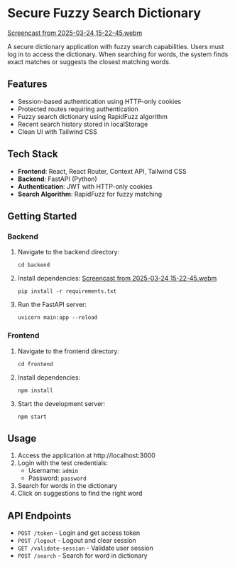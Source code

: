 # Secure Fuzzy Search Dictionary

[Screencast from 2025-03-24 15-22-45.webm](https://github.com/user-attachments/assets/db457b1c-4f69-40ae-9005-bd9b014eb814)




A secure dictionary application with fuzzy search capabilities. Users must log in to access the dictionary. When searching for words, the system finds exact matches or suggests the closest matching words.

## Features

- Session-based authentication using HTTP-only cookies
- Protected routes requiring authentication
- Fuzzy search dictionary using RapidFuzz algorithm
- Recent search history stored in localStorage
- Clean UI with Tailwind CSS

## Tech Stack

- **Frontend**: React, React Router, Context API, Tailwind CSS
- **Backend**: FastAPI (Python)
- **Authentication**: JWT with HTTP-only cookies
- **Search Algorithm**: RapidFuzz for fuzzy matching

## Getting Started

### Backend

1. Navigate to the backend directory:

   ```
   cd backend
   ```

2. Install dependencies:
[Screencast from 2025-03-24 15-22-45.webm](https://github.com/user-attachments/assets/3301a27c-d6a0-4b09-9c86-8941f8fe3b77)

   ```
   pip install -r requirements.txt
   ```

3. Run the FastAPI server:
   ```
   uvicorn main:app --reload
   ```

### Frontend

1. Navigate to the frontend directory:

   ```
   cd frontend
   ```

2. Install dependencies:

   ```
   npm install
   ```

3. Start the development server:
   ```
   npm start
   ```

## Usage

1. Access the application at http://localhost:3000
2. Login with the test credentials:
   - Username: `admin`
   - Password: `password`
3. Search for words in the dictionary
4. Click on suggestions to find the right word

## API Endpoints

- `POST /token` - Login and get access token
- `POST /logout` - Logout and clear session
- `GET /validate-session` - Validate user session
- `POST /search` - Search for word in dictionary
